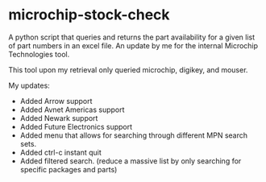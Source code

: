 # microchip-stock-check
A python script that queries and returns the part availability for a given list of part numbers in an excel file. An update by me for the internal Microchip Technologies tool. 

This tool upon my retrieval only queried microchip, digikey, and mouser. 

 My updates:
 * Added Arrow support 
 * Added Avnet Americas support 
 * Added Newark support 
 * Added Future Electronics support
 * Added menu that allows for searching through different MPN search sets.
 * Added ctrl-c instant quit
 * Added filtered search. (reduce a massive list by only searching for specific packages and parts)
